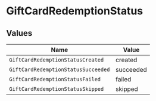 # GiftCardRedemptionStatus


## Values

| Name                                | Value                               |
| ----------------------------------- | ----------------------------------- |
| `GiftCardRedemptionStatusCreated`   | created                             |
| `GiftCardRedemptionStatusSucceeded` | succeeded                           |
| `GiftCardRedemptionStatusFailed`    | failed                              |
| `GiftCardRedemptionStatusSkipped`   | skipped                             |